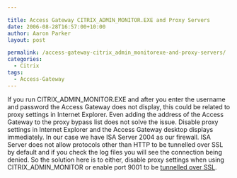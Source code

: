 ```yaml
---

title: Access Gateway CITRIX_ADMIN_MONITOR.EXE and Proxy Servers
date: 2006-08-28T16:57:00+10:00
author: Aaron Parker
layout: post

permalink: /access-gateway-citrix_admin_monitorexe-and-proxy-servers/
categories:
  - Citrix
tags:
  - Access-Gateway
---
```

If you run CITRIX_ADMIN_MONITOR.EXE and after you enter the username and password the Access Gateway does not display, this could be related to proxy settings in Internet Explorer. Even adding the address of the Access Gateway to the proxy bypass list does not solve the issue. Disable proxy settings in Internet Explorer and the Access Gateway desktop displays immediately. In our case we have ISA Server 2004 as our firewall. ISA Server does not allow protocols other than HTTP to be tunnelled over SSL by default and if you check the log files you will see the connection being denied. So the solution here is to either, disable proxy settings when using CITRIX_ADMIN_MONITOR or enable port 9001 to be [tunnelled over SSL](http://www.isaserver.org/articles/2004tunnelportrange.html).
